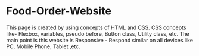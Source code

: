 # Food-Order-Website
This page is created by using concepts of HTML and CSS. CSS concepts like- Flexbox, variables, pseudo before, Button class,  Utility class, etc. The main point is this website is Responsive - Respond similar on all devices like PC, Mobile Phone, Tablet ,etc.
